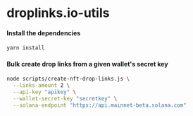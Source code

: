 # droplinks.io-utils

#### Install the dependencies
```bash
yarn install
```

#### Bulk create drop links from a given wallet's secret key
```bash
node scripts/create-nft-drop-links.js \
  --links-amount 2 \
  --api-key "apikey" \
  --wallet-secret-key "secretkey" \
  --solana-endpoint "https://api.mainnet-beta.solana.com"
```